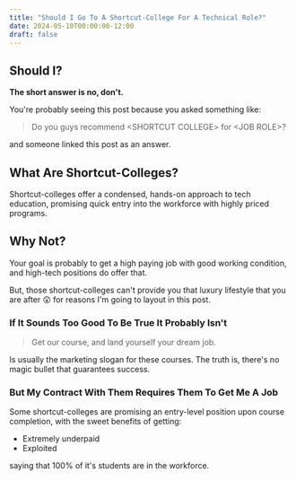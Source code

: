 ```yaml
---
title: "Should I Go To A Shortcut-College For A Technical Role?"
date: 2024-05-10T00:00:00-12:00
draft: false
---
```


## Should I?
**The short answer is no, don't.**

You're probably seeing this post because you asked something like:

> Do you guys recommend \<SHORTCUT COLLEGE\> for \<JOB ROLE\>?

and someone linked this post as an answer.

## What Are Shortcut-Colleges?
Shortcut-colleges offer a condensed, hands-on approach to tech education, promising quick entry into the workforce with highly priced programs.

## Why Not?
Your goal is probably to get a high paying job with good working condition, and high-tech positions do offer that.

But, those shortcut-colleges can't provide you that luxury lifestyle that you are after 😲 for reasons I'm going to layout in this post.

### If It Sounds Too Good To Be True It Probably Isn't
> Get our course, and land yourself your dream job.

Is usually the marketing slogan for these courses.
The truth is, there's no magic bullet that guarantees success.

### But My Contract With Them Requires Them To Get Me A Job

Some shortcut-colleges are promising an entry-level position upon course completion, with the sweet benefits of getting:

- Extremely underpaid
- Exploited


saying that 100% of it's students are in the workforce.
